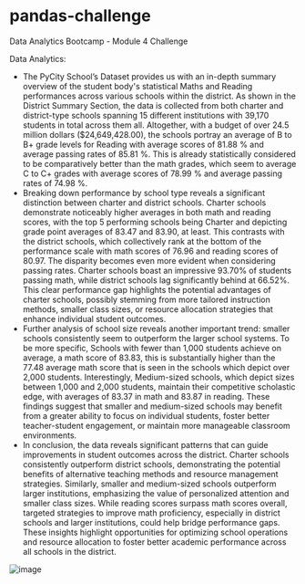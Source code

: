 # pandas-challenge
Data Analytics Bootcamp - Module 4 Challenge




Data Analytics:
- The PyCity School’s Dataset provides us with an in-depth summary overview of the student body's statistical Maths and Reading performances across various schools within the district. As shown in the District Summary Section, the data is collected from both charter and district-type schools spanning 15 different institutions with 39,170 students in total across them all. Altogether, with a budget of over 24.5 million dollars ($24,649,428.00), the schools portray an average of B to B+ grade levels for Reading with average scores of 81.88 % and average passing rates of 85.81 %. This is already statistically considered to be comparatively better than the math grades, which seem to average C to C+ grades with average scores of 78.99 % and average passing rates of 74.98 %.
- Breaking down performance by school type reveals a significant distinction between charter and district schools. Charter schools demonstrate noticeably higher averages in both math and reading scores, with the top 5 performing schools being Charter and depicting grade point averages of 83.47 and 83.90, at least. This contrasts with the district schools, which collectively rank at the bottom of the performance scale with math scores of 76.96 and reading scores of 80.97. The disparity becomes even more evident when considering passing rates. Charter schools boast an impressive 93.70% of students passing math, while district schools lag significantly behind at 66.52%. This clear performance gap highlights the potential advantages of charter schools, possibly stemming from more tailored instruction methods, smaller class sizes, or resource allocation strategies that enhance individual student outcomes.
- Further analysis of school size reveals another important trend: smaller schools consistently seem to outperform the larger school systems. To be more specific, Schools with fewer than 1,000 students achieve on average, a math score of 83.83, this is substantially higher than the 77.48 average math score that is seen in the schools which depict over 2,000 students. Interestingly, Medium-sized schools, which depict sizes between 1,000 and 2,000 students, maintain their competitive scholastic edge, with averages of 83.37 in math and 83.87 in reading. These findings suggest that smaller and medium-sized schools may benefit from a greater ability to focus on individual students, foster better teacher-student engagement, or maintain more manageable classroom environments.
- In conclusion, the data reveals significant patterns that can guide improvements in student outcomes across the district. Charter schools consistently outperform district schools, demonstrating the potential benefits of alternative teaching methods and resource management strategies. Similarly, smaller and medium-sized schools outperform larger institutions, emphasizing the value of personalized attention and smaller class sizes. While reading scores surpass math scores overall, targeted strategies to improve math proficiency, especially in district schools and larger institutions, could help bridge performance gaps. These insights highlight opportunities for optimizing school operations and resource allocation to foster better academic performance across all schools in the district.

![image](https://github.com/user-attachments/assets/3b0cc586-9237-4eb8-8902-d68bf4f0529e)
